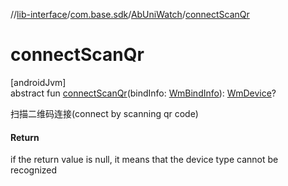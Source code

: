 //[lib-interface](../../../index.md)/[com.base.sdk](../index.md)/[AbUniWatch](index.md)/[connectScanQr](connect-scan-qr.md)

# connectScanQr

[androidJvm]\
abstract fun [connectScanQr](connect-scan-qr.md)(bindInfo: [WmBindInfo](../../com.base.sdk.entity/-wm-bind-info/index.md)): [WmDevice](../../com.base.sdk.entity/-wm-device/index.md)?

扫描二维码连接(connect by scanning qr code)

#### Return

if the return value is null, it means that the device type cannot be recognized
